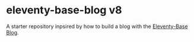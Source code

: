 # eleventy-base-blog v8

A starter repository inpsired by how to build a blog with the [Eleventy-Base Blog](https://github.com/11ty/eleventy-base-blog).

